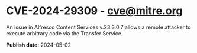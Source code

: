 # CVE-2024-29309 - cve@mitre.org

An issue in Alfresco Content Services v.23.3.0.7 allows a remote attacker to execute arbitrary code via the Transfer Service.

**Publish date:** 2024-05-02
